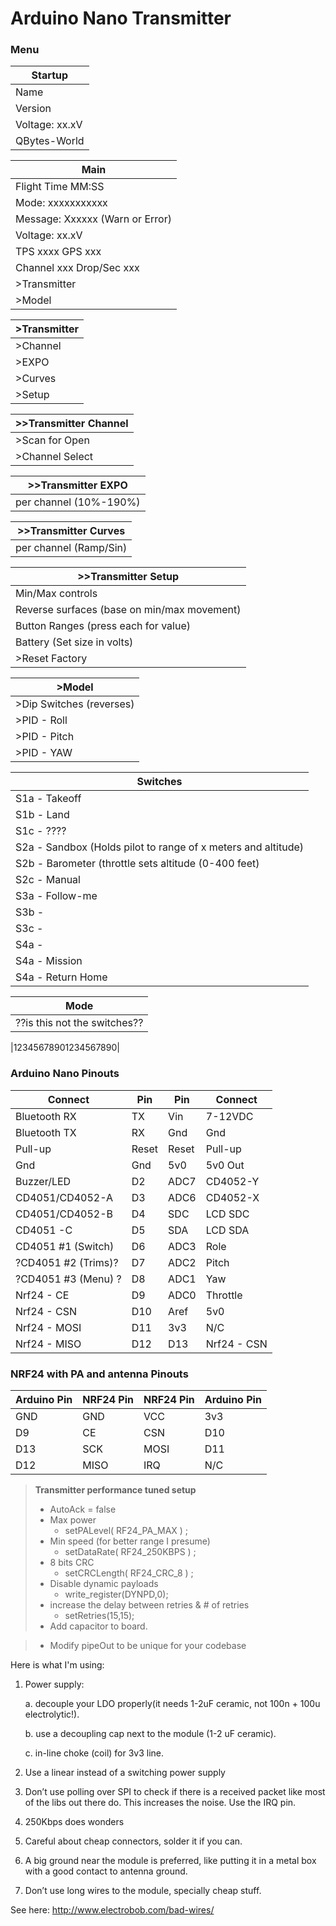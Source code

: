 # Arduino Nano Transmitter

### Menu
| Startup |  
| ----- | 
| Name           | 
| Version        | 
| Voltage: xx.xV | 
| QBytes-World   | 

| Main |  
| ----- | 
| Flight Time MM:SS|
| Mode: xxxxxxxxxxx| 
| Message: Xxxxxx (Warn or Error)| 
| Voltage: xx.xV | 
| TPS xxxx GPS xxx| 
| Channel xxx Drop/Sec xxx|
| >Transmitter   | 
| >Model   | 

| >Transmitter |  
| ----- | 
| >Channel | 
| >EXPO    | 
| >Curves  | 
| >Setup   | 

| >>Transmitter Channel|  
| -----            | 
| >Scan for Open  | 
| >Channel Select | 

| >>Transmitter EXPO|  
| ----- | 
| per channel (10%-190%)  | 

| >>Transmitter Curves|  
| ----- | 
| per channel (Ramp/Sin)  | 

| >>Transmitter Setup|  
| ----- | 
| Min/Max controls | 
| Reverse surfaces (base on min/max movement)| 
| Button Ranges (press each for value) | 
| Battery (Set size in volts) | 
| >Reset Factory | 


| >Model |  
| ----- | 
| >Dip Switches (reverses)| 
| >PID - Roll   | 
| >PID - Pitch   | 
| >PID - YAW   | 

| Switches |  
| ----- | 
| S1a - Takeoff| 
| S1b - Land   | 
| S1c - ????   | 
| S2a - Sandbox     (Holds pilot to range of x meters and altitude)| 
| S2b - Barometer   (throttle sets altitude (0-400 feet)| 
| S2c - Manual   | 
| S3a - Follow-me |
| S3b - |
| S3c - |
| S4a -   | 
| S4a - Mission  | 
| S4a - Return Home   | 


| Mode |  
| ----- | 
| ??is this not the switches?? | 

|12345678901234567890|

### Arduino Nano Pinouts

| Connect |  Pin  | Pin   | Connect |
| ----- | ------ | ------ | ------ |
| Bluetooth RX     | TX     | Vin   | 7-12VDC  |
| Bluetooth TX     | RX     | Gnd   | Gnd      |
| Pull-up          | Reset  | Reset | Pull-up  |
| Gnd              | Gnd    | 5v0   | 5v0 Out  |
| Buzzer/LED       | D2     | ADC7  | CD4052-Y |
| CD4051/CD4052-A  | D3     | ADC6  | CD4052-X |
| CD4051/CD4052-B  | D4     | SDC   | LCD SDC  |
| CD4051       -C  | D5     | SDA   | LCD SDA  |
| CD4051 #1 (Switch)| D6    | ADC3  | Role     |
|?CD4051 #2 (Trims)?| D7     | ADC2  | Pitch    |
|?CD4051 #3 (Menu) ?| D8     | ADC1  | Yaw      |
| Nrf24 - CE       | D9     | ADC0  | Throttle |
| Nrf24 - CSN      | D10    | Aref  | 5v0      |
| Nrf24 - MOSI     | D11    | 3v3   | N/C      |
| Nrf24 - MISO     | D12    | D13   | Nrf24 - CSN|

### NRF24 with PA and antenna Pinouts
| Arduino Pin |  NRF24 Pin  | NRF24 Pin   | Arduino Pin |
| ----- | ------ | ------ | ------ |
| GND   | GND    | VCC    | 3v3    |
| D9    | CE     | CSN    | D10    |
| D13   | SCK    | MOSI   | D11    |
| D12   | MISO   | IRQ    | N/C    |


> **Transmitter performance tuned setup**
> - AutoAck = false 
> - Max power 
>   - setPALevel( RF24_PA_MAX ) ; 
> - Min speed (for better range I presume)
>   - setDataRate( RF24_250KBPS ) ; 
> - 8 bits CRC
>   - setCRCLength( RF24_CRC_8 ) ; 
> - Disable dynamic payloads 
>   - write_register(DYNPD,0); 
> - increase the delay between retries & # of retries 
>   - setRetries(15,15);
> - Add capacitor to board.

> - Modify pipeOut to be unique for your codebase

Here is what I'm using:
1. Power supply:

      a. decouple your LDO properly(it needs 1-2uF ceramic, not 100n + 100u electrolytic!). 
      
      b. use a decoupling cap next to the module (1-2 uF ceramic).
      
      c. in-line choke (coil) for 3v3 line.
      
2. Use a linear instead of a switching power supply
3. Don’t use polling over SPI to check if there is a received packet like most of the libs out there do. This increases the noise. Use the IRQ pin.
4. 250Kbps does wonders
5. Careful about cheap connectors, solder it if you can.
6. A big ground near the module is preferred, like putting it in a metal box with a good contact to antenna ground.
7. Don’t use long wires to the module, specially cheap stuff.

See here: http://www.electrobob.com/bad-wires/
